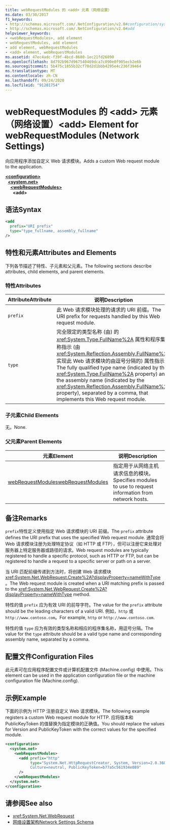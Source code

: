 ```yaml
---
title: webRequestModules 的 <add> 元素（网络设置）
ms.date: 03/30/2017
f1_keywords:
- http://schemas.microsoft.com/.NetConfiguration/v2.0#configuration/system.net/webRequestModules/add
- http://schemas.microsoft.com/.NetConfiguration/v2.0#add
helpviewer_keywords:
- <webRequestModules>, add element
- webRequestModules, add element
- add element, webRequestModules
- <add> element, webRequestModules
ms.assetid: 47ec4adc-f39f-4bcd-8680-1ec21fd26890
ms.openlocfilehash: 8d792b967d967540469dca7c090e0f905ecb2e6b
ms.sourcegitcommit: 5b475c1855b32cf78d2d1bbb4295e4c236f39464
ms.translationtype: MT
ms.contentlocale: zh-CN
ms.lasthandoff: 09/24/2020
ms.locfileid: "91201754"
---
```

# <a name="add-element-for-webrequestmodules-network-settings"></a><span data-ttu-id="3614b-102">webRequestModules 的 \<add> 元素（网络设置）</span><span class="sxs-lookup"><span data-stu-id="3614b-102">\<add> Element for webRequestModules (Network Settings)</span></span>

<span data-ttu-id="3614b-103">向应用程序添加自定义 Web 请求模块。</span><span class="sxs-lookup"><span data-stu-id="3614b-103">Adds a custom Web request module to the application.</span></span>  

[**\<configuration>**](../configuration-element.md)\
&nbsp;&nbsp;[**\<system.net>**](system-net-element-network-settings.md)\
&nbsp;&nbsp;&nbsp;&nbsp;[**\<webRequestModules>**](webrequestmodules-element-network-settings.md)\
&nbsp;&nbsp;&nbsp;&nbsp;&nbsp;&nbsp;**\<add>**

## <a name="syntax"></a><span data-ttu-id="3614b-104">语法</span><span class="sxs-lookup"><span data-stu-id="3614b-104">Syntax</span></span>  
  
```xml  
<add
  prefix="URI prefix"
  type="type_fullname, assembly_fullname"
/>  
```  
  
## <a name="attributes-and-elements"></a><span data-ttu-id="3614b-105">特性和元素</span><span class="sxs-lookup"><span data-stu-id="3614b-105">Attributes and Elements</span></span>  

 <span data-ttu-id="3614b-106">下列各节描述了特性、子元素和父元素。</span><span class="sxs-lookup"><span data-stu-id="3614b-106">The following sections describe attributes, child elements, and parent elements.</span></span>  
  
### <a name="attributes"></a><span data-ttu-id="3614b-107">特性</span><span class="sxs-lookup"><span data-stu-id="3614b-107">Attributes</span></span>  
  
|<span data-ttu-id="3614b-108">**Attribute**</span><span class="sxs-lookup"><span data-stu-id="3614b-108">**Attribute**</span></span>|<span data-ttu-id="3614b-109">**说明**</span><span class="sxs-lookup"><span data-stu-id="3614b-109">**Description**</span></span>|  
|-------------------|---------------------|  
|`prefix`|<span data-ttu-id="3614b-110">此 Web 请求模块处理的请求的 URI 前缀。</span><span class="sxs-lookup"><span data-stu-id="3614b-110">The URI prefix for requests handled by this Web request module.</span></span>|  
|`type`|<span data-ttu-id="3614b-111">完全限定的类型名称 (由) 的 <xref:System.Type.FullName%2A> 属性和程序集名称指示 (由 <xref:System.Reflection.Assembly.FullName%2A> 实现此 Web 请求模块的由逗号分隔的) 属性指示。</span><span class="sxs-lookup"><span data-stu-id="3614b-111">The fully qualified type name (indicated by the <xref:System.Type.FullName%2A> property) and the assembly name (indicated by the <xref:System.Reflection.Assembly.FullName%2A> property), separated by a comma, that implements this Web request module.</span></span>|  
  
### <a name="child-elements"></a><span data-ttu-id="3614b-112">子元素</span><span class="sxs-lookup"><span data-stu-id="3614b-112">Child Elements</span></span>  

 <span data-ttu-id="3614b-113">无。</span><span class="sxs-lookup"><span data-stu-id="3614b-113">None.</span></span>  
  
### <a name="parent-elements"></a><span data-ttu-id="3614b-114">父元素</span><span class="sxs-lookup"><span data-stu-id="3614b-114">Parent Elements</span></span>  
  
|<span data-ttu-id="3614b-115">**元素**</span><span class="sxs-lookup"><span data-stu-id="3614b-115">**Element**</span></span>|<span data-ttu-id="3614b-116">**说明**</span><span class="sxs-lookup"><span data-stu-id="3614b-116">**Description**</span></span>|  
|-----------------|---------------------|  
|[<span data-ttu-id="3614b-117">webRequestModules</span><span class="sxs-lookup"><span data-stu-id="3614b-117">webRequestModules</span></span>](webrequestmodules-element-network-settings.md)|<span data-ttu-id="3614b-118">指定用于从网络主机请求信息的模块。</span><span class="sxs-lookup"><span data-stu-id="3614b-118">Specifies modules to use to request information from network hosts.</span></span>|  
  
## <a name="remarks"></a><span data-ttu-id="3614b-119">备注</span><span class="sxs-lookup"><span data-stu-id="3614b-119">Remarks</span></span>  

 <span data-ttu-id="3614b-120">`prefix`特性定义使用指定 Web 请求模块的 URI 前缀。</span><span class="sxs-lookup"><span data-stu-id="3614b-120">The `prefix` attribute defines the URI prefix that uses the specified Web request module.</span></span> <span data-ttu-id="3614b-121">通常会将 Web 请求模块注册为处理特定协议（如 HTTP 或 FTP），但可以注册它来处理对服务器上特定服务器或路径的请求。</span><span class="sxs-lookup"><span data-stu-id="3614b-121">Web request modules are typically registered to handle a specific protocol, such as HTTP or FTP, but can be registered to handle a request to a specific server or path on a server.</span></span>  
  
 <span data-ttu-id="3614b-122">当 URI 匹配前缀传递到方法时，将创建 Web 请求模块 <xref:System.Net.WebRequest.Create%2A?displayProperty=nameWithType> 。</span><span class="sxs-lookup"><span data-stu-id="3614b-122">The Web request module is created when a URI matching prefix is passed to the <xref:System.Net.WebRequest.Create%2A?displayProperty=nameWithType> method.</span></span>  
  
 <span data-ttu-id="3614b-123">特性的值 `prefix` 应为有效 URI 的前导字符。</span><span class="sxs-lookup"><span data-stu-id="3614b-123">The value for the `prefix` attribute should be the leading characters of a valid URI.</span></span> <span data-ttu-id="3614b-124">例如，`http` 或 `http://www.contoso.com`。</span><span class="sxs-lookup"><span data-stu-id="3614b-124">For example, `http` or `http://www.contoso.com`.</span></span>
  
 <span data-ttu-id="3614b-125">特性的值 `type` 应为有效的类型名称和相应的程序集名称，用逗号分隔。</span><span class="sxs-lookup"><span data-stu-id="3614b-125">The value for the `type` attribute should be a valid type name and corresponding assembly name, separated by a comma.</span></span>
  
## <a name="configuration-files"></a><span data-ttu-id="3614b-126">配置文件</span><span class="sxs-lookup"><span data-stu-id="3614b-126">Configuration Files</span></span>  

 <span data-ttu-id="3614b-127">此元素可在应用程序配置文件或计算机配置文件 (Machine.config) 中使用。</span><span class="sxs-lookup"><span data-stu-id="3614b-127">This element can be used in the application configuration file or the machine configuration file (Machine.config).</span></span>  
  
## <a name="example"></a><span data-ttu-id="3614b-128">示例</span><span class="sxs-lookup"><span data-stu-id="3614b-128">Example</span></span>  

 <span data-ttu-id="3614b-129">下面的示例为 HTTP 注册自定义 Web 请求模块。</span><span class="sxs-lookup"><span data-stu-id="3614b-129">The following example registers a custom Web request module for HTTP.</span></span> <span data-ttu-id="3614b-130">应将版本和 PublicKeyToken 的值替换为指定模块的正确值。</span><span class="sxs-lookup"><span data-stu-id="3614b-130">You should replace the values for Version and PublicKeyToken with the correct values for the specified module.</span></span>  
  
```xml  
<configuration>  
  <system.net>  
    <webRequestModules>  
      <add prefix="http"  
           type="System.Net.HttpRequestCreator, System, Version=2.0.3600.0,  
           Culture=neutral, PublicKeyToken=b77a5c561934e089"  
      />  
    </webRequestModules>  
  </system.net>  
</configuration>  
```  
  
## <a name="see-also"></a><span data-ttu-id="3614b-131">请参阅</span><span class="sxs-lookup"><span data-stu-id="3614b-131">See also</span></span>

- <xref:System.Net.WebRequest>
- [<span data-ttu-id="3614b-132">网络设置架构</span><span class="sxs-lookup"><span data-stu-id="3614b-132">Network Settings Schema</span></span>](index.md)
